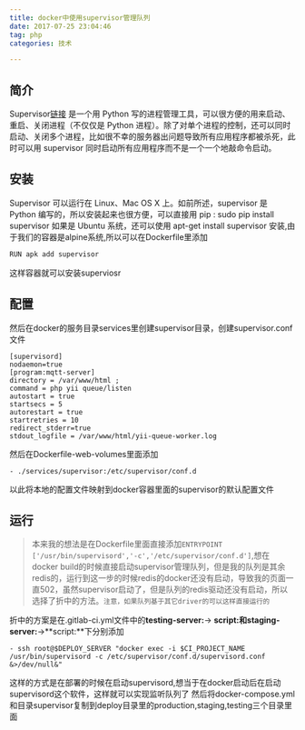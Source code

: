 ```yaml
---
title: docker中使用supervisor管理队列
date: 2017-07-25 23:04:46
tag: php
categories: 技术

---
```


## 简介
Supervisor[链接](http://supervisord.org) 是一个用 Python 写的进程管理工具，可以很方便的用来启动、重启、关闭进程（不仅仅是 Python 进程）。除了对单个进程的控制，还可以同时启动、关闭多个进程，比如很不幸的服务器出问题导致所有应用程序都被杀死，此时可以用 supervisor 同时启动所有应用程序而不是一个一个地敲命令启动。
## 安装
Supervisor 可以运行在 Linux、Mac OS X 上。如前所述，supervisor 是 Python 编写的，所以安装起来也很方便，可以直接用 pip : sudo pip install supervisor
 如果是 Ubuntu 系统，还可以使用 apt-get install supervisor 安装,由于我们的容器是alpine系统,所以可以在Dockerfile里添加
``` bash
RUN apk add supervisor
```
这样容器就可以安装superviosr
## 配置
然后在docker的服务目录services里创建supervisor目录，创建supervisor.conf文件

``` 
[supervisord]
nodaemon=true
[program:mqtt-server]
directory = /var/www/html ;
command = php yii queue/listen
autostart = true
startsecs = 5
autorestart = true
startretries = 10
redirect_stderr=true
stdout_logfile = /var/www/html/yii-queue-worker.log
```
然后在Dockerfile-web-volumes里面添加

<!--more-->
```
- ./services/supervisor:/etc/supervisor/conf.d
```

以此将本地的配置文件映射到docker容器里面的supervisor的默认配置文件
## 运行
> 本来我的想法是在Dockerfile里面直接添加`ENTRYPOINT ['/usr/bin/supervisord','-c','/etc/supervisor/conf.d']`,想在docker build的时候直接启动supervisor管理队列，但是我的队列是其余redis的，运行到这一步的时候redis的docker还没有启动，导致我的页面一直502，虽然supervisor启动了，但是队列的redis驱动还没有启动，所以选择了折中的方法。`注意，如果队列基于其它driver的可以这样直接运行的`

折中的方案是在.gitlab-ci.yml文件中的**testing-server:**-> **script:**和**staging-server:**->**script:**下分别添加
```
- ssh root@$DEPLOY_SERVER "docker exec -i $CI_PROJECT_NAME /usr/bin/supervisord -c /etc/supervisor/conf.d/supervisord.conf &>/dev/null&"
```

这样的方式是在部署的时候在启动supervisord,想当于在docker启动后在启动supervisord这个软件，这样就可以实现监听队列了
然后将docker-compose.yml和目录supervisor复制到deploy目录里的production,staging,testing三个目录里面

















